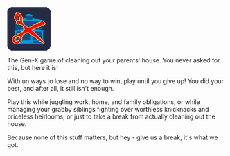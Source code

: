 <img src="hosico.png" width=100 align="center"> 

The Gen-X game of cleaning out your parents' house.  You never asked for this, but here it is! 

With un ways to lose and no way to win, play until you give up! You did your best, and after all, it still isn't enough. 

Play this while juggling work, home, and family obligations, or while managing your grabby siblings fighting over worthless knicknacks and priceless heirlooms, or just to take a break from actually cleaning out the house.  

Because none of this stuff matters, but hey - give us a break, it's what we got.


 
